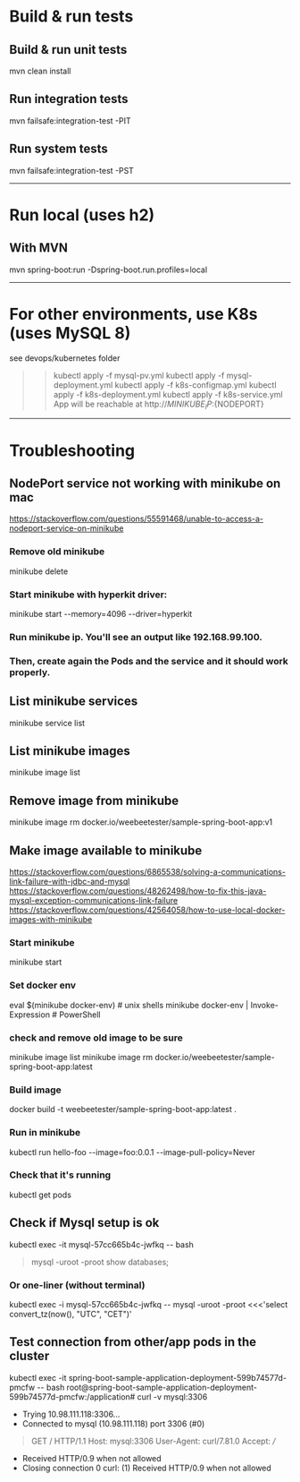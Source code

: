 # Build & run tests

## Build & run unit tests
mvn clean install

## Run integration tests
mvn failsafe:integration-test -PIT

## Run system tests
mvn failsafe:integration-test -PST

---

# Run local (uses h2)
## With MVN
mvn spring-boot:run -Dspring-boot.run.profiles=local

---

# For other environments, use K8s (uses MySQL 8)
see devops/kubernetes folder
>>kubectl apply -f mysql-pv.yml
>>kubectl apply -f mysql-deployment.yml
>>kubectl apply -f k8s-configmap.yml
>>kubectl apply -f k8s-deployment.yml
>>kubectl apply -f k8s-service.yml
App will be reachable at http://${MINIKUBE_IP}:${NODEPORT}

---

# Troubleshooting

## NodePort service not working with minikube on mac
https://stackoverflow.com/questions/55591468/unable-to-access-a-nodeport-service-on-minikube

### Remove old minikube
minikube delete
### Start minikube with hyperkit driver:
minikube start --memory=4096 --driver=hyperkit

### Run minikube ip. You'll see an output like 192.168.99.100.

### Then, create again the Pods and the service and it should work properly.



## List minikube services
minikube service list

## List minikube images
minikube image list

## Remove image from minikube
minikube image rm docker.io/weebeetester/sample-spring-boot-app:v1

## Make image available to minikube
https://stackoverflow.com/questions/6865538/solving-a-communications-link-failure-with-jdbc-and-mysql
https://stackoverflow.com/questions/48262498/how-to-fix-this-java-mysql-exception-communications-link-failure
https://stackoverflow.com/questions/42564058/how-to-use-local-docker-images-with-minikube
### Start minikube
minikube start
### Set docker env
eval $(minikube docker-env)             # unix shells
minikube docker-env | Invoke-Expression # PowerShell
### check and remove old image to be sure 
minikube image list
minikube image rm docker.io/weebeetester/sample-spring-boot-app:latest

### Build image
docker build -t weebeetester/sample-spring-boot-app:latest .
### Run in minikube
kubectl run hello-foo --image=foo:0.0.1 --image-pull-policy=Never
### Check that it's running
kubectl get pods



## Check if Mysql setup is ok
kubectl exec -it mysql-57cc665b4c-jwfkq -- bash
>mysql -uroot -proot
show databases;

### Or one-liner (without terminal)
kubectl exec -i mysql-57cc665b4c-jwfkq -- mysql -uroot -proot <<<'select convert_tz(now(), "UTC", "CET")'

## Test connection from other/app pods in the cluster
kubectl exec -it spring-boot-sample-application-deployment-599b74577d-pmcfw -- bash
root@spring-boot-sample-application-deployment-599b74577d-pmcfw:/application# curl -v mysql:3306
*   Trying 10.98.111.118:3306...
* Connected to mysql (10.98.111.118) port 3306 (#0)
> GET / HTTP/1.1
> Host: mysql:3306
> User-Agent: curl/7.81.0
> Accept: */*
>
* Received HTTP/0.9 when not allowed
* Closing connection 0
  curl: (1) Received HTTP/0.9 when not allowed
